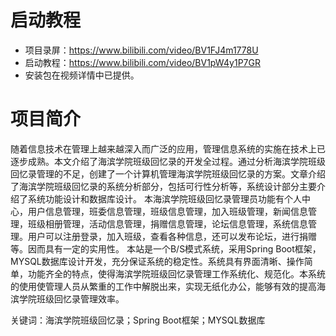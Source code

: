 # 启动教程

- 项目录屏：https://www.bilibili.com/video/BV1FJ4m1778U
- 启动教程：https://www.bilibili.com/video/BV1pW4y1P7GR
- 安装包在视频详情中已提供。

# 项目简介
随着信息技术在管理上越来越深入而广泛的应用，管理信息系统的实施在技术上已逐步成熟。本文介绍了海滨学院班级回忆录的开发全过程。通过分析海滨学院班级回忆录管理的不足，创建了一个计算机管理海滨学院班级回忆录的方案。文章介绍了海滨学院班级回忆录的系统分析部分，包括可行性分析等，系统设计部分主要介绍了系统功能设计和数据库设计。
本海滨学院班级回忆录管理员功能有个人中心，用户信息管理，班委信息管理，班级信息管理，加入班级管理，新闻信息管理，班级相册管理，活动信息管理，捐赠信息管理，论坛信息管理，系统信息管理。用户可以注册登录，加入班级，查看各种信息，还可以发布论坛，进行捐赠等。因而具有一定的实用性。
本站是一个B/S模式系统，采用Spring Boot框架，MYSQL数据库设计开发，充分保证系统的稳定性。系统具有界面清晰、操作简单，功能齐全的特点，使得海滨学院班级回忆录管理工作系统化、规范化。本系统的使用使管理人员从繁重的工作中解脱出来，实现无纸化办公，能够有效的提高海滨学院班级回忆录管理效率。

关键词：海滨学院班级回忆录；Spring Boot框架；MYSQL数据库

